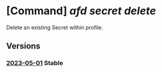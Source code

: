 # [Command] _afd secret delete_

Delete an existing Secret within profile.

## Versions

### [2023-05-01](/Resources/mgmt-plane/L3N1YnNjcmlwdGlvbnMve30vcmVzb3VyY2Vncm91cHMve30vcHJvdmlkZXJzL21pY3Jvc29mdC5jZG4vcHJvZmlsZXMve30vc2VjcmV0cy97fQ==/2023-05-01.xml) **Stable**

<!-- mgmt-plane /subscriptions/{}/resourcegroups/{}/providers/microsoft.cdn/profiles/{}/secrets/{} 2023-05-01 -->
